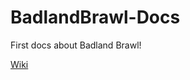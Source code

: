 # BadlandBrawl-Docs

First docs about Badland Brawl!

[Wiki](https://github.com/RomashkaTea/BadlandBrawl-Docs/wiki)

